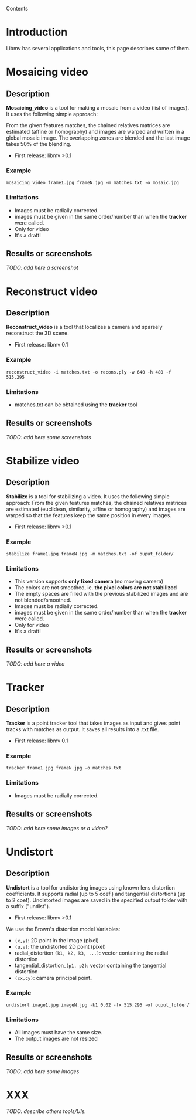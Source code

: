 Contents


# Introduction #

Libmv has several applications and tools, this page describes some of them.

# Mosaicing video #
## Description ##
**Mosaicing\_video** is a tool for making a mosaic from a video (list of images). It uses the following simple approach:

From the given features matches, the chained relatives matrices are estimated (affine or homography) and images are warped and written in a global mosaic image. The overlapping zones are blended and the last image takes 50% of the blending.

  * First release: libmv >0.1

### Example ###
```
mosaicing_video frame1.jpg frameN.jpg -m matches.txt -o mosaic.jpg 
```
### Limitations ###
  * Images must be radially corrected.
  * images must be given in the same order/number than when the **tracker** were called.
  * Only for video
  * It's a draft!
## Results or screenshots ##
_TODO: add here a screenshot_


# Reconstruct video #
## Description ##
**Reconstruct\_video** is a tool that localizes a camera and sparsely reconstruct the 3D scene.

  * First release: libmv 0.1

### Example ###
```
reconstruct_video -i matches.txt -o recons.ply -w 640 -h 480 -f 515.295
```
### Limitations ###
  * matches.txt can be obtained using the **tracker** tool

## Results or screenshots ##
_TODO: add here some screenshots_


# Stabilize video #
## Description ##
**Stabilize** is a tool for stabilizing a video.
It uses the following simple approach:
From the given features matches, the chained relatives matrices are estimated (euclidean, similarity, affine or homography) and images are warped so that the features keep the same position in every images.
  * First release: libmv >0.1

### Example ###
```
stabilize frame1.jpg frameN.jpg -m matches.txt -of ouput_folder/
```
### Limitations ###
  * This version supports **only fixed camera** (no moving camera)
  * The colors are not smoothed, ie. **the pixel colors are not stabilized**
  * The empty spaces are filled with the previous stabilized images and are not blended/smoothed.
  * Images must be radially corrected.
  * images must be given in the same order/number than when the **tracker** were called.
  * Only for video
  * It's a draft!

## Results or screenshots ##
_TODO: add here a video_


# Tracker #
## Description ##
**Tracker** is a point tracker tool that takes images as input and gives point tracks with matches as output. It saves all results into a .txt file.
  * First release: libmv 0.1

### Example ###
```
tracker frame1.jpg frameN.jpg -o matches.txt
```
### Limitations ###
  * Images must be radially corrected.

## Results or screenshots ##
_TODO: add here some images or a video?_

# Undistort #
## Description ##
**Undistort** is a tool for undistorting images using known lens distortion coefficients. It supports radial (up to 5 coef.) and tangential distortions (up to 2 coef). Undistorted images are saved in the specified output folder with a suffix ("undist").
  * First release: libmv >0.1

We use the Brown's distortion model
Variables:
  * `(x,y)`: 2D point in the image (pixel)
  * `(u,v)`: the undistorted 2D point (pixel)
  * radial\_distortion `(k1, k2, k3, ...)`: vector containing the    radial distortion
  * tangential\_distortion_`(p1, p2)`: vector containing the  tangential distortion
  * `(cx,cy)`: camera principal point_

### Example ###
```
undistort image1.jpg imageN.jpg -k1 0.02 -fx 515.295 -of ouput_folder/
```
### Limitations ###
  * All images must have the same size.
  * The output images are not resized

## Results or screenshots ##
_TODO: add here some images_

# XXX #
_TODO: describe others tools/UIs._